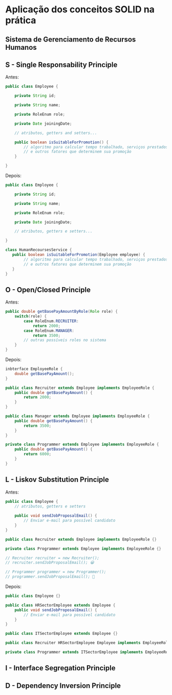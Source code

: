 # Aplicação dos conceitos SOLID na prática

## Sistema de Gerenciamento de Recursos Humanos

## S - Single Responsability Principle

Antes:

```java
public class Employee {

    private String id;

    private String name;

    private RoleEnum role;

    private Date joiningDate;

    // atributos, getters and setters...

    public boolean isSuitableForPromotion() {
        // algoritmo para calcular tempo trabalhado, serviços prestados
        // e outros fatores que determinem sua promoção
    }

}
```

Depois:

```java
public class Employee {

    private String id;

    private String name;

    private RoleEnum role;

    private Date joiningDate;

    // atributos, getters e setters...

}

class HumanRecoursesService {
   public boolean isSuitableForPromotion(Employee employee) {
        // algoritmo para calcular tempo trabalhado, serviços prestados
        // e outros fatores que determinem sua promoção
   }
}
```

## O - Open/Closed Principle

Antes:

```java
public double getBasePayAmountByRole(Role role) {
    switch(role) {
        case RoleEnum.RECRUITER:
            return 2000;
        case RoleEnum.MANAGER:
            return 3500;
        // outras possíveis roles no sistema
    }
}
```

Depois:

```java
inbterface EmployeeRole {
    double getBasePayAmount();
}

public class Recruiter extends Employee implements EmployeeRole {
    public double getBasePayAmount() {
        return 2000;
    }
}

public class Manager extends Employee implements EmployeeRole {
    public double getBasePayAmount() {
        return 3500;
    }
}

private class Programmer extends Employee implements EmployeeRole {
    public double getBasePayAmount() {
        return 6000;
    }
}
```

## L - Liskov Substitution Principle

Antes:

```java
public class Employee {
    // atributos, getters e setters
    
    public void sendJobProposalEmail() {
        // Enviar e-mail para possível candidato
    }
}

public class Recruiter extends Employee implements EmployeeRole {}

private class Programmer extends Employee implements EmployeeRole {}

// Recruiter recruiter = new Recruiter();
// recruiter.sendJobProposalEmail(); 😀

// Programmer programmer = new Programmer();
// programmer.sendJobProposalEmail(); 🤔
```

Depois:

```java
public class Employee {}

public class HRSectorEmployee extends Employee {
    public void sendJobProposalEmail() {
        // Enviar e-mail para possível candidato
    }
}

public class ITSectorEmployee extends Employee {}

public class Recruiter HRSectorEmployee Employee implements EmployeeRole {}

private class Programmer extends ITSectorEmployee implements EmployeeRole {}
```

## I - Interface Segregation Principle

## D - Dependency Inversion Principle
